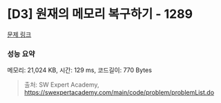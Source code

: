 # [D3] 원재의 메모리 복구하기 - 1289 

[문제 링크](https://swexpertacademy.com/main/code/problem/problemDetail.do?contestProbId=AV19AcoKI9sCFAZN) 

### 성능 요약

메모리: 21,024 KB, 시간: 129 ms, 코드길이: 770 Bytes



> 출처: SW Expert Academy, https://swexpertacademy.com/main/code/problem/problemList.do